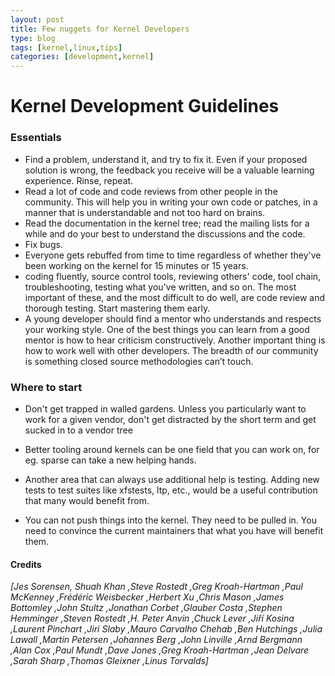 ```yaml
---
layout: post
title: Few nuggets for Kernel Developers
type: blog
tags: [kernel,linux,tips]
categories: [development,kernel]
---
```

Kernel Development Guidelines
==============================

### Essentials
+ Find a problem, understand it, and try to fix it. Even if your proposed solution is wrong, the feedback you receive will be a valuable learning experience. Rinse, repeat.
+ Read a lot of code and code reviews from other people in the community. This will help you in writing your own code or patches, in a manner that is understandable and not too hard on brains.
+ Read the documentation in the kernel tree; read the mailing lists for a while and do your best to understand the discussions and the code. 
+ Fix bugs.
+ Everyone gets rebuffed from time to time regardless of whether they've been working on the kernel for 15 minutes or 15 years.
+ coding fluently, source control tools, reviewing others' code, tool chain, troubleshooting, testing what you've written, and so on. The most important of these, and the most difficult to do well, are code review and thorough testing. Start mastering them early.
+ A young developer should find a mentor who understands and respects your working style. One of the best things you can learn from a good mentor is how to hear criticism constructively. Another important thing is how to work well with other developers. The breadth of our community is something closed source methodologies can’t touch.


### Where to start 
+ Don't get trapped in walled gardens. Unless you particularly want to work for a given vendor, don't get distracted by the short term and get sucked in to a vendor tree

+ Better tooling around kernels can be one field that you can work on, for eg. sparse can take a new helping hands. 
+ Another area that can always use additional help is testing. Adding new tests to test suites like xfstests, ltp, etc., would be a useful contribution that many would benefit from.

+ You can not push things into the kernel. They need to be pulled in. You need to convince the current maintainers that what you have will benefit them. 


#### Credits
*[Jes Sorensen, Shuah Khan 	,Steve Rostedt 	,Greg Kroah-Hartman 	,Paul McKenney 	,Frédéric Weisbecker 	,Herbert Xu 	,Chris Mason 	,James Bottomley 	,John Stultz 	,Jonathan Corbet 	,Glauber Costa 	,Stephen Hemminger 	,Steven Rostedt 	,H. Peter Anvin 	,Chuck Lever 	,Jiří Kosina 	,Laurent Pinchart 	,Jiri Slaby 	,Mauro Carvalho Chehab 	,Ben Hutchings 	,Julia Lawall 	,Martin Petersen 	,Johannes Berg 	,John Linville 	,Arnd Bergmann 	,Alan Cox 	,Paul Mundt 	,Dave Jones 	,Greg Kroah-Hartman 	,Jean Delvare 	,Sarah Sharp 	,Thomas Gleixner 	,Linus Torvalds]*

